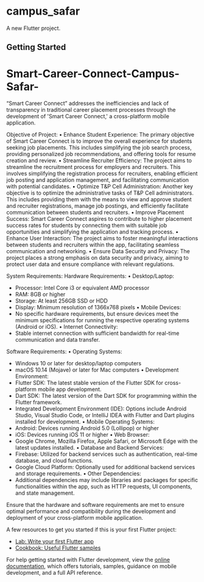 # campus_safar

A new Flutter project.

## Getting Started
# Smart-Career-Connect-Campus-Safar-
“Smart Career Connect” addresses the inefficiencies and lack of transparency  in traditional career placement processes through the development of 'Smart Career Connect,' a  cross-platform mobile application.

Objective of Project:
•	Enhance Student Experience:
The primary objective of Smart Career Connect is to improve the overall experience for students seeking job placements. This includes simplifying the job search process, providing personalized job recommendations, and offering tools for resume creation and review.
•	Streamline Recruiter Efficiency:
The project aims to streamline the recruitment process for employers and recruiters. This involves simplifying the registration process for recruiters, enabling efficient job posting and application management, and facilitating communication with potential candidates.
•	Optimize T&P Cell Administration:
Another key objective is to optimize the administrative tasks of T&P Cell administrators. This includes providing them with the means to view and approve student and recruiter registrations, manage job postings, and efficiently facilitate communication between students and recruiters.
•	Improve Placement Success:
Smart Career Connect aspires to contribute to higher placement success rates for students by connecting them with suitable job opportunities and simplifying the application and tracking process.
•	Enhance User Interaction:
The project aims to foster meaningful interactions between students and recruiters within the app, facilitating seamless communication and networking.
•	Ensure Data Security and Privacy:
The project places a strong emphasis on data security and privacy, aiming to protect user data and ensure compliance with relevant regulations.


System Requirements:
Hardware Requirements:
•	Desktop/Laptop:
   - Processor: Intel Core i3 or equivalent AMD processor
   - RAM: 8GB or higher
   - Storage: At least 256GB SSD or HDD
   - Display: Minimum resolution of 1366x768 pixels
•	Mobile Devices:
   - No specific hardware requirements, but ensure devices meet the minimum specifications for running the respective operating systems (Android or iOS).
•	Internet Connectivity:
   - Stable internet connection with sufficient bandwidth for real-time communication and data transfer.

Software Requirements:
•	Operating Systems:
   - Windows 10 or later for desktop/laptop computers
   - macOS 10.14 (Mojave) or later for Mac computers
•	Development Environment:
   - Flutter SDK: The latest stable version of the Flutter SDK for cross-platform mobile app development.
   - Dart SDK: The latest version of the Dart SDK for programming within the Flutter framework.
   - Integrated Development Environment (IDE): Options include Android Studio, Visual Studio Code, or IntelliJ IDEA with Flutter and Dart plugins installed for development.
•	Mobile Operating Systems:
   - Android: Devices running Android 5.0 (Lollipop) or higher
   - iOS: Devices running iOS 11 or higher
•	Web Browser:
   - Google Chrome, Mozilla Firefox, Apple Safari, or Microsoft Edge with the latest updates installed.
•	Database and Backend Services:
   - Firebase: Utilized for backend services such as authentication, real-time database, and cloud functions.
   - Google Cloud Platform: Optionally used for additional backend services and storage requirements.
•	Other Dependencies:
   - Additional dependencies may include libraries and packages for specific functionalities within the app, such as HTTP requests, UI components, and state management.

Ensure that the hardware and software requirements are met to ensure optimal performance and compatibility during the development and deployment of your cross-platform mobile application.


A few resources to get you started if this is your first Flutter project:

- [Lab: Write your first Flutter app](https://docs.flutter.dev/get-started/codelab)
- [Cookbook: Useful Flutter samples](https://docs.flutter.dev/cookbook)

For help getting started with Flutter development, view the
[online documentation](https://docs.flutter.dev/), which offers tutorials,
samples, guidance on mobile development, and a full API reference.
